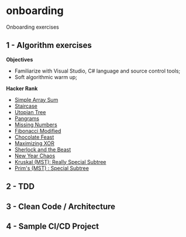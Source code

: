 # onboarding
Onboarding exercises

## 1 - Algorithm exercises

__Objectives__

- Familiarize with Visual Studio, C# language and source control tools;
- Soft algorithmic warm up;

__Hacker Rank__

- [Simple Array Sum](https://www.hackerrank.com/challenges/simple-array-sum)
- [Staircase](https://www.hackerrank.com/challenges/staircase)
- [Utopian Tree](https://www.hackerrank.com/challenges/utopian-tree)
- [Pangrams](https://www.hackerrank.com/challenges/pangrams)
- [Missing Numbers](https://www.hackerrank.com/challenges/missing-numbers)
- [Fibonacci Modified](https://www.hackerrank.com/challenges/fibonacci-modified)
- [Chocolate Feast](https://www.hackerrank.com/challenges/chocolate-feast)
- [Maximizing XOR](https://www.hackerrank.com/challenges/maximizing-xor)
- [Sherlock and the Beast](https://www.hackerrank.com/challenges/sherlock-and-the-beast)
- [New Year Chaos](https://www.hackerrank.com/challenges/new-year-chaos)
- [Kruskal (MST): Really Special Subtree](https://www.hackerrank.com/challenges/kruskalmstrsub)
- [Prim's (MST) : Special Subtree](https://www.hackerrank.com/challenges/primsmstsub)

## 2 - TDD

## 3 - Clean Code / Architecture

## 4 - Sample CI/CD Project